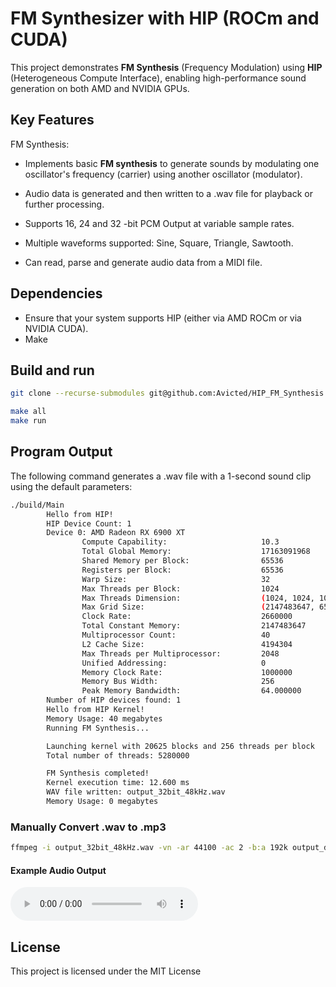 # FM Synthesizer with HIP (ROCm and CUDA)

This project demonstrates **FM Synthesis** (Frequency Modulation) using **HIP** (Heterogeneous Compute Interface), enabling high-performance sound generation on both AMD and NVIDIA GPUs.

## Key Features
FM Synthesis:

 - Implements basic **FM synthesis** to generate sounds by modulating one oscillator's frequency (carrier) using another oscillator (modulator).

 - Audio data is generated and then written to a .wav file for playback or further processing.

 - Supports 16, 24 and 32 -bit PCM Output at variable sample rates.

 - Multiple waveforms supported: Sine, Square, Triangle, Sawtooth.

 - Can read, parse and generate audio data from a MIDI file.

## Dependencies
 - Ensure that your system supports HIP (either via AMD ROCm or via NVIDIA CUDA).
 - Make

## Build and run
```bash
git clone --recurse-submodules git@github.com:Avicted/HIP_FM_Synthesis.git

make all
make run
```

## Program Output
The following command generates a .wav file with a 1-second sound clip using the default parameters:
```bash
./build/Main
        Hello from HIP!
        HIP Device Count: 1
        Device 0: AMD Radeon RX 6900 XT
                Compute Capability:                     10.3
                Total Global Memory:                    17163091968
                Shared Memory per Block:                65536
                Registers per Block:                    65536
                Warp Size:                              32
                Max Threads per Block:                  1024
                Max Threads Dimension:                  (1024, 1024, 1024)
                Max Grid Size:                          (2147483647, 65536, 65536)
                Clock Rate:                             2660000
                Total Constant Memory:                  2147483647
                Multiprocessor Count:                   40
                L2 Cache Size:                          4194304
                Max Threads per Multiprocessor:         2048
                Unified Addressing:                     0
                Memory Clock Rate:                      1000000
                Memory Bus Width:                       256
                Peak Memory Bandwidth:                  64.000000
        Number of HIP devices found: 1
        Hello from HIP Kernel!
        Memory Usage: 40 megabytes
        Running FM Synthesis...

        Launching kernel with 20625 blocks and 256 threads per block
        Total number of threads: 5280000

        FM Synthesis completed!
        Kernel execution time: 12.600 ms
        WAV file written: output_32bit_48kHz.wav
        Memory Usage: 0 megabytes
```

### Manually Convert .wav to .mp3
```bash
ffmpeg -i output_32bit_48kHz.wav -vn -ar 44100 -ac 2 -b:a 192k output_demo.mp3
```

#### Example Audio Output

![Audio](https://github.com/Avicted/HIP_FM_Synthesis/blob/main/output_demo.mp3)

## License
This project is licensed under the MIT License